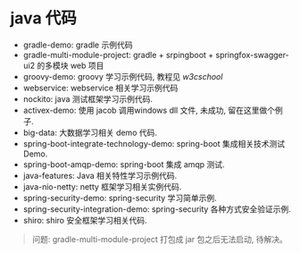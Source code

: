 # java 代码
- gradle-demo: gradle 示例代码
- gradle-multi-module-project: gradle + srpingboot + springfox-swagger-ui2 的多模块 web 项目
- groovy-demo: groovy 学习示例代码, 教程见 *w3cschool*
- webservice: webservice 相关学习示例代码
- nockito: java 测试框架学习示例代码.
- activex-demo: 使用 jacob 调用windows dll 文件, 未成功, 留在这里做个例子.
- big-data: 大数据学习相关 demo 代码.
- spring-boot-integrate-technology-demo: spring-boot 集成相关技术测试 Demo.
- spring-boot-amqp-demo: spring-boot 集成 amqp 测试.
- java-features: Java 相关特性学习示例代码.
- java-nio-netty: netty 框架学习相关实例代码.
- spring-security-demo: spring-security 学习简单示例.
- spring-security-integration-demo: spring-security 各种方式安全验证示例.
- shiro: shiro 安全框架学习相关代码.

> 问题: gradle-multi-module-project 打包成 jar 包之后无法启动, 待解决。
